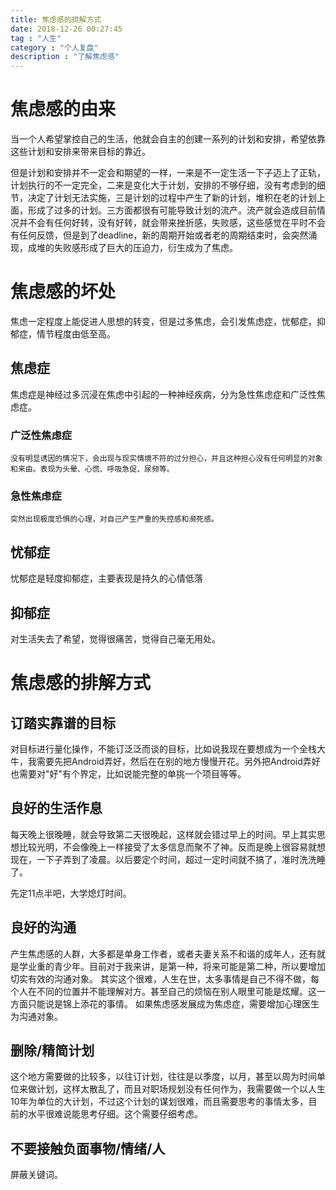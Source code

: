 ```yaml
---
title: 焦虑感的排解方式
date: 2018-12-26 00:27:45
tag : "人生"
category : "个人复盘"
description : "了解焦虑感"
---
```


# 焦虑感的由来

当一个人希望掌控自己的生活，他就会自主的创建一系列的计划和安排，希望依靠这些计划和安排来带来目标的靠近。

但是计划和安排并不一定会和期望的一样，一来是不一定生活一下子迈上了正轨，计划执行的不一定完全，二来是变化大于计划，安排的不够仔细，没有考虑到的细节，决定了计划无法实施，三是计划的过程中产生了新的计划，堆积在老的计划上面，形成了过多的计划。三方面都很有可能导致计划的流产。流产就会造成目前情况并不会有任何好转，没有好转，就会带来挫折感，失败感，这些感觉在平时不会有任何反馈，但是到了deadline，新的周期开始或者老的周期结束时，会突然涌现，成堆的失败感形成了巨大的压迫力，衍生成为了焦虑。

# 焦虑感的坏处

焦虑一定程度上能促进人思想的转变，但是过多焦虑，会引发焦虑症，忧郁症，抑郁症，情节程度由低至高。

## 焦虑症

焦虑症是神经过多沉浸在焦虑中引起的一种神经疾病，分为急性焦虑症和广泛性焦虑症。

### 广泛性焦虑症

```
没有明显诱因的情况下，会出现与现实情境不符的过分担心，并且这种担心没有任何明显的对象和来由。表现为头晕、心慌、呼吸急促、尿频等。
```

### 急性焦虑症

```
突然出现极度恐惧的心理，对自己产生严重的失控感和濒死感。
```

## 忧郁症

忧郁症是轻度抑郁症，主要表现是持久的心情低落

## 抑郁症

对生活失去了希望，觉得很痛苦，觉得自己毫无用处。

# 焦虑感的排解方式

## 订踏实靠谱的目标

对目标进行量化操作，不能订泛泛而谈的目标，比如说我现在要想成为一个全栈大牛，我需要先把Android弄好，然后在在别的地方慢慢开花。另外把Android弄好也需要对"好"有个界定，比如说能完整的单挑一个项目等等。

## 良好的生活作息

每天晚上很晚睡，就会导致第二天很晚起，这样就会错过早上的时间。早上其实思想比较光明，不会像晚上一样接受了太多信息而聚不了神。反而是晚上很容易就想现在，一下子弄到了凌晨。以后要定个时间，超过一定时间就不搞了，准时洗洗睡了。

先定11点半吧，大学熄灯时间。

## 良好的沟通

产生焦虑感的人群，大多都是单身工作者，或者夫妻关系不和谐的成年人，还有就是学业重的青少年。目前对于我来讲，是第一种，将来可能是第二种，所以要增加切实有效的沟通对象。
其实这个很难，人生在世，太多事情是自己不得不做，每个人在不同的位置并不能理解对方。甚至自己的烦恼在别人眼里可能是炫耀。这一方面只能说是锦上添花的事情。
如果焦虑感发展成为焦虑症，需要增加心理医生为沟通对象。

## 删除/精简计划

这个地方需要做的比较多，以往订计划，往往是以季度，以月，甚至以周为时间单位来做计划，这样太散乱了，而且对职场规划没有任何作为，我需要做一个以人生10年为单位的大计划，不过这个计划的谋划很难，而且需要思考的事情太多，目前的水平很难说能思考仔细。这个需要仔细考虑。

## 不要接触负面事物/情绪/人

屏蔽关键词。












